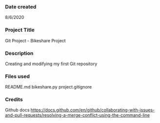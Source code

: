 ### Date created
8/6/2020

### Project Title
Git Project - Bikeshare Project

### Description
Creating and modifying my first Git repository

### Files used
README.md
bikeshare.py
project.gitignore

### Credits
Github docs
https://docs.github.com/en/github/collaborating-with-issues-and-pull-requests/resolving-a-merge-conflict-using-the-command-line
